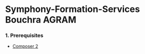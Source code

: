 # Symphony-Formation-Services Bouchra AGRAM

### 1. Prerequisites

- [Composer 2](https://getcomposer.org/)
